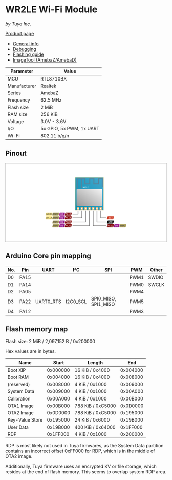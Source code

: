 # WR2LE Wi-Fi Module

*by Tuya Inc.*

[Product page](https://developer.tuya.com/en/docs/iot/wr2le?id=K9eio9y9e8i8c)

- [General info](../../docs/platform/realtek/README.md)
- [Debugging](../../docs/platform/realtek/debugging.md)
- [Flashing guide](../../docs/platform/realtek-ambz/flashing.md)
- [ImageTool (AmebaZ/AmebaD)](https://images.tuyacn.com/smart/Image_Tool/Image_Tool.zip)

Parameter    | Value
-------------|-------------------------
MCU          | RTL8710BX
Manufacturer | Realtek
Series       | AmebaZ
Frequency    | 62.5 MHz
Flash size   | 2 MiB
RAM size     | 256 KiB
Voltage      | 3.0V - 3.6V
I/O          | 5x GPIO, 5x PWM, 1x UART
Wi-Fi        | 802.11 b/g/n

## Pinout

![Pinout](pinout_wr2le.svg)

## Arduino Core pin mapping

No. | Pin  | UART      | I²C      | SPI                  | PWM  | Other
----|------|-----------|----------|----------------------|------|------
D0  | PA15 |           |          |                      | PWM1 | SWDIO
D1  | PA14 |           |          |                      | PWM0 | SWCLK
D2  | PA05 |           |          |                      | PWM4 |
D3  | PA22 | UART0_RTS | I2C0_SCL | SPI0_MISO, SPI1_MISO | PWM5 |
D4  | PA12 |           |          |                      | PWM3 |

## Flash memory map

Flash size: 2 MiB / 2,097,152 B / 0x200000

Hex values are in bytes.

Name            | Start    | Length            | End
----------------|----------|-------------------|---------
Boot XIP        | 0x000000 | 16 KiB / 0x4000   | 0x004000
Boot RAM        | 0x004000 | 16 KiB / 0x4000   | 0x008000
(reserved)      | 0x008000 | 4 KiB / 0x1000    | 0x009000
System Data     | 0x009000 | 4 KiB / 0x1000    | 0x00A000
Calibration     | 0x00A000 | 4 KiB / 0x1000    | 0x00B000
OTA1 Image      | 0x00B000 | 788 KiB / 0xC5000 | 0x0D0000
OTA2 Image      | 0x0D0000 | 788 KiB / 0xC5000 | 0x195000
Key-Value Store | 0x195000 | 24 KiB / 0x6000   | 0x19B000
User Data       | 0x19B000 | 400 KiB / 0x64000 | 0x1FF000
RDP             | 0x1FF000 | 4 KiB / 0x1000    | 0x200000

RDP is most likely not used in Tuya firmwares, as the System Data partition contains an incorrect offset 0xFF000 for RDP, which is in the middle of OTA2 image.

Additionally, Tuya firmware uses an encrypted KV or file storage, which resides at the end of flash memory. This seems to overlap system RDP area.
